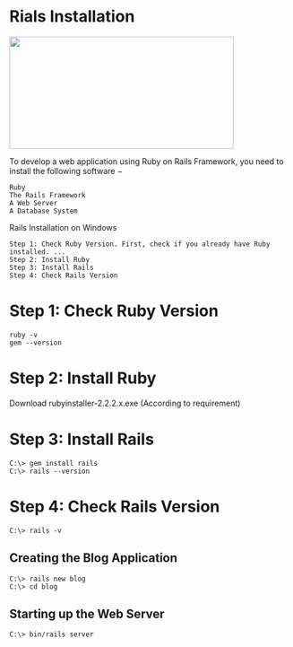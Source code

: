 # Rials Installation

<img src="https://upload.wikimedia.org/wikipedia/commons/thumb/6/62/Ruby_On_Rails_Logo.svg/1200px-Ruby_On_Rails_Logo.svg.png" width="400" height="200">


To develop a web application using Ruby on Rails Framework, you need to install the following software −

    Ruby
    The Rails Framework
    A Web Server
    A Database System


Rails Installation on Windows

    Step 1: Check Ruby Version. First, check if you already have Ruby installed. ...
    Step 2: Install Ruby
    Step 3: Install Rails
    Step 4: Check Rails Version

# Step 1: Check Ruby Version

	ruby -v
	gem --version

# Step 2: Install Ruby	

  Download rubyinstaller-2.2.2.x.exe (According to requirement)

# Step 3: Install Rails

	C:\> gem install rails
	C:\> rails --version

# Step 4: Check Rails Version

	C:\> rails -v

## Creating the Blog Application

	C:\> rails new blog
	C:\> cd blog

## Starting up the Web Server

	C:\> bin/rails server

